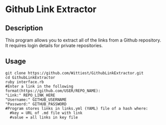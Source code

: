 # Github Link Extractor
## Description
This program allows you to extract all of the links from a Github repository. It requires login details for private repositories.
## Usage

```shell
git clone https://github.com/Wittiest/GithubLinkExtractor.git
cd GithubLinkExtractor
ruby interface.rb
#Enter a link in the following format(https://github.com/USER/REPO_NAME):
"Link:" REPO_LINK_HERE
"Username:" GITHUB_USERNAME
"Password:" GITHUB_PASSWORD
#Program stores links in links.yml (YAML) file of a hash where:
  #key = URL of .md file with link
  #value = all links in key file
```
